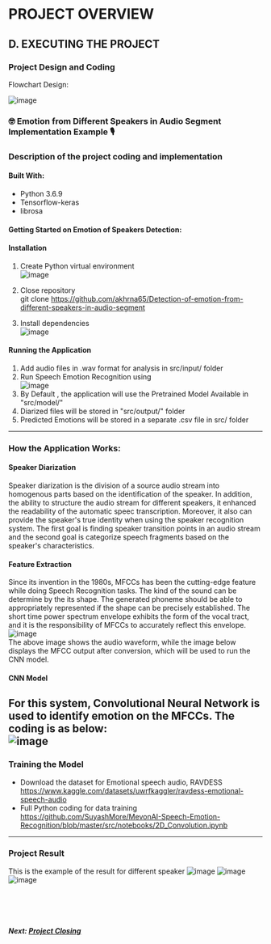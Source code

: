 

# PROJECT OVERVIEW
## D. EXECUTING THE PROJECT 
### Project Design and Coding
Flowchart Design:  

![image](https://user-images.githubusercontent.com/120865373/212015717-2aa5ef5a-e77c-4ff1-94d0-8b52eee7b6f0.png)

### 	:nerd_face: Emotion from Different Speakers in Audio Segment Implementation Example :studio_microphone:

### Description of the project coding and implementation
#### Built With:  
- Python 3.6.9  
- Tensorflow-keras  
- librosa  


#### Getting Started on Emotion of Speakers Detection:  
#### Installation  
1. Create Python virtual environment  
![image](https://user-images.githubusercontent.com/121418382/210504111-bffb83a9-7d3a-4d6b-9a02-e0745623759c.png)  
  
2. Close repository  
git clone https://github.com/akhrna65/Detection-of-emotion-from-different-speakers-in-audio-segment  
  
3. Install dependencies  
 ![image](https://user-images.githubusercontent.com/121418382/210504383-2966c02e-e71e-4724-a06f-87628729f110.png)
  
#### Running the Application


1. Add audio files in .wav format for analysis in src/input/ folder  
2. Run Speech Emotion Recognition using   
  ![image](https://user-images.githubusercontent.com/121418382/210504590-e306bf5b-2770-43ff-9d9e-e2a5769afda9.png)  
3. By Default , the application will use the Pretrained Model Available in "src/model/"  
4. Diarized files will be stored in "src/output/" folder  
5. Predicted Emotions will be stored in a separate .csv file in src/ folder  

-------------------------------------  
    
 ### How the Application Works:  
   
 #### Speaker Diarization
 
Speaker diarization is the division of a source audio stream into homogenous parts based on the identification of the speaker. In addition, the ability to structure the audio stream for different speakers, it enhanced the readability of the automatic speec transcription. Moreover, it also can provide the speaker's true identity when using the speaker recognition system. The first goal is finding speaker transition points in an audio stream and the second goal is categorize speech fragments based on the speaker's characteristics.  
  
    
#### Feature Extraction  

Since its invention in the 1980s, MFCCs has been the cutting-edge feature while doing Speech Recognition tasks. The kind of the sound can be determine by the its shape. The generated phoneme should be able to appropriately represented if the shape can be precisely established. The short time power spectrum envelope exhibits the form of the vocal tract, and it is the responsibility of MFCCs to accurately reflect this envelope.  
![image](https://user-images.githubusercontent.com/121418382/210562691-3e64d9de-2b3a-40e7-b959-db94e5930920.png)  
The above image shows the audio waveform, while the image below displays the MFCC output after conversion, which will be used to run the CNN model.  
  
    
#### CNN Model  
For this system, Convolutional Neural Network is used to identify emotion on the MFCCs. The coding is as below:  
![image](https://user-images.githubusercontent.com/121418382/210566636-c535f13b-9827-4382-969f-e8971f9b34ea.png)    
-----------------------------  
### Training the Model  
- Download the dataset for Emotional speech audio, RAVDESS
https://www.kaggle.com/datasets/uwrfkaggler/ravdess-emotional-speech-audio    
- Full Python coding for data training
https://github.com/SuyashMore/MevonAI-Speech-Emotion-Recognition/blob/master/src/notebooks/2D_Convolution.ipynb
--------------------------------

### Project Result
This is the example of the result for different speaker
![image](https://user-images.githubusercontent.com/121418382/210569980-c3d20969-53f7-4c31-b3a5-88de10e43ceb.png)
![image](https://user-images.githubusercontent.com/121418382/210570055-01af479f-f188-4c7c-82e2-e89e4f806395.png)
![image](https://user-images.githubusercontent.com/121418382/210570165-cb62cc87-2b9c-425c-a5bd-342660bcabd2.png)



<br><br><br>
##### Next: [Project Closing](E-PROJECT_CLOSING.md)
